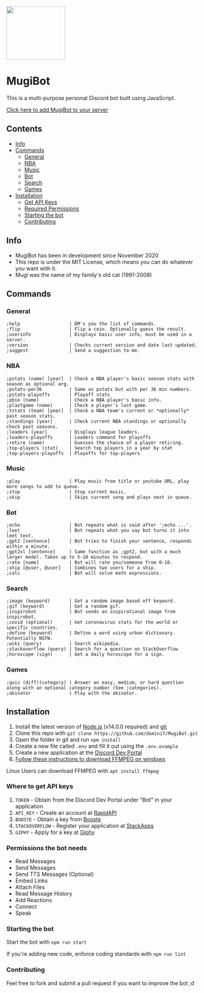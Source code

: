 <img src="https://i.imgur.com/PtCc2iO.jpg" width="154" height="140">

# MugiBot


This is a multi-purpose personal Discord bot built using JavaScript.

[Click here to add MugiBot to your server](https://discord.com/oauth2/authorize?client_id=776681738654580746&scope=bot&permissions=3267648)

## Contents
* [Info](https://github.com/domini7/MugiBot#info)
* [Commands](https://github.com/domini7/MugiBot#commands)
	* [General](https://github.com/domini7/MugiBot#commands)
	* [NBA](https://github.com/domini7/MugiBot#nba)
	* [Music](https://github.com/domini7/MugiBot#music)
	* [Bot](https://github.com/domini7/MugiBot#bot)
	* [Search](https://github.com/domini7/MugiBot#search)
	* [Games](https://github.com/domini7/MugiBot#games)
* [Installation](https://github.com/domini7/MugiBot#installation)
	* [Get API Keys](https://github.com/domini7/MugiBot#where-to-get-api-keys)
	* [Required Permissions](https://github.com/domini7/MugiBot#permissions-the-bot-needs)
	* [Starting the bot](https://github.com/domini7/MugiBot#starting-the-bot)
	* [Contributing](https://github.com/domini7/MugiBot#contributing)

## Info
* MugiBot has been in development since November 2020
* This repo is under the MIT License, which means you can do whatever you want with it.
* Mugi was the name of my family's old cat (1991-2008)

## Commands

### General

```
;help                  | DM's you the list of commands.
;flip                  | Flip a coin. Optionally guess the result.
;userinfo              | Displays basic user info, must be used in a server.
;version               | Checks current version and date last updated.
;suggest               | Send a suggestion to me.
```
### NBA

```
;pstats (name) [year]  | Check a NBA player's basic season stats with season as optional arg.
;pstats-per36          | Same as pstats but with per 36 min numbers.
;pstats-playoffs       | Playoff stats
;pbio (name)           | Check a NBA player's basic info.
;plastgame (name)      | Check a player's last game.
;tstats (team) [year]  | Check a NBA team's current or *optionally* past season stats.
;standings [year]      | Check current NBA standings or optionally check past seasons.
;leaders [year]        | Displays league leaders.
;leaders-playoffs      | Leaders command for playoffs
;retire (name)         | Guesses the chance of a player retiring.
;top-players (stat)    | Search top players in a year by stat 
;top-players-playoffs  | Playoffs for top-players
```
### Music

```
;play                  | Play music from title or youtube URL, play more songs to add to queue.
;stop                  | Stop current music.
;skip                  | Skips current song and plays next in queue.
```
### Bot

```
;echo                  | Bot repeats what is said after ';echo ...'.
;leet                  | Bot repeats what you say but turns it into leet text.
;gpt2 [sentence]       | Bot tries to finish your sentence, responds within a minute.
;gpt2xl [sentence]     | Same function as ;gpt2, but with a much larger model. Takes up to 5-10 minutes to respond.
;rate [name]           | Bot will rate you/someone from 0-10.
;ship [@user, @user]   | Combines two users for a ship.
;calc                  | Bot will solve math expressions.
```
### Search

```
;image (keyword)       | Get a random image based off keyword.
;gif (keyword)         | Get a random gif.
;inspirobot            | Bot sends an inspirational image from inspirobot.
;covid (optional)      | Get coronavirus stats for the world or specific countries.
;define (keyword)      | Define a word using urban dictionary. Potentially NSFW.
;wiki (query)          | Search wikipedia.
;stackoverflow (query) | Search for a question on StackOverflow
;horoscope (sign)      | Get a daily horoscope for a sign.
```
### Games

```
;quiz (diff)(category) | Answer an easy, medium, or hard question along with an optional category number (See ;categories).
;akinator              | Play with the akinator.
```

## Installation
1. Install the latest version of [Node.js](https://nodejs.org/en/) (v14.0.0 required) and [git](https://git-scm.com/downloads)
2. Clone this repo with `git clone https://github.com/domini7/MugiBot.git`
3. Open the folder in git and run `npm install`
4. Create a new file called `.env` and fill it out using the `.env.example`
5. Create a new application at the [Discord Dev Portal](https://discord.com/developers/applications/)
6. [Follow these instructions to download FFMPEG on windows](https://www.wikihow.com/Install-FFmpeg-on-Windows)

Linux Users can download FFMPEG with `apt install ffmpeg`

### Where to get API keys
1. `TOKEN` - Obtain from the Discord Dev Portal under "Bot" in your application
2. `API_KEY` - Create an account at [RapidAPI](https://rapidapi.com/marketplace)
3. `BOOSTE` - Obtain a key from [Booste](https://www.booste.io/pretrained-models/nodejs)
4. `STACKOVERFLOW` - Register your application at [StackApps](https://stackapps.com/apps/oauth/register)
5. `GIPHY` - Apply for a key at [Giphy](https://developers.giphy.com/dashboard/)


### Permissions the bot needs
* Read Messages
* Send Messages
* Send TTS Messages (Optional)
* Embed Links
* Attach Files
* Read Message History
* Add Reactions
* Connect
* Speak

### Starting the bot
Start the bot with `npm run start`

If you're adding new code, enforce coding standards with `npm run lint`

### Contributing
Feel free to fork and submit a pull request if you want to improve the bot ;d